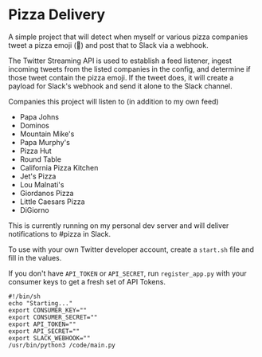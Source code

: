 # Pizza Delivery

A simple project that will detect when myself or various pizza companies tweet a pizza emoji (🍕) and post that to Slack via a webhook.

The Twitter Streaming API is used to establish a feed listener, ingest incoming tweets from the listed companies in the config, and determine if those tweet contain the pizza emoji. If the tweet does, it will create a payload for Slack's webhook and send it alone to the Slack channel.

Companies this project will listen to (in addition to my own feed)
* Papa Johns
* Dominos
* Mountain Mike's
* Papa Murphy's
* Pizza Hut
* Round Table
* California Pizza Kitchen
* Jet's Pizza
* Lou Malnati's
* Giordanos Pizza
* Little Caesars Pizza
* DiGiorno

This is currently running on my personal dev server and will deliver notifications to #pizza in Slack.

To use with your own Twitter developer account, create a `start.sh` file and fill in the values.

If you don't have `API_TOKEN` or `API_SECRET`, run `register_app.py` with your consumer keys to get a fresh set of API Tokens.

```
#!/bin/sh
echo "Starting..."
export CONSUMER_KEY=""
export CONSUMER_SECRET=""
export API_TOKEN=""
export API_SECRET=""
export SLACK_WEBHOOK=""
/usr/bin/python3 /code/main.py
```